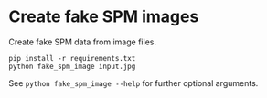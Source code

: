 # Create fake SPM images
Create fake SPM data from image files.

    pip install -r requirements.txt
    python fake_spm_image input.jpg

See  `python fake_spm_image --help` for further optional arguments.

